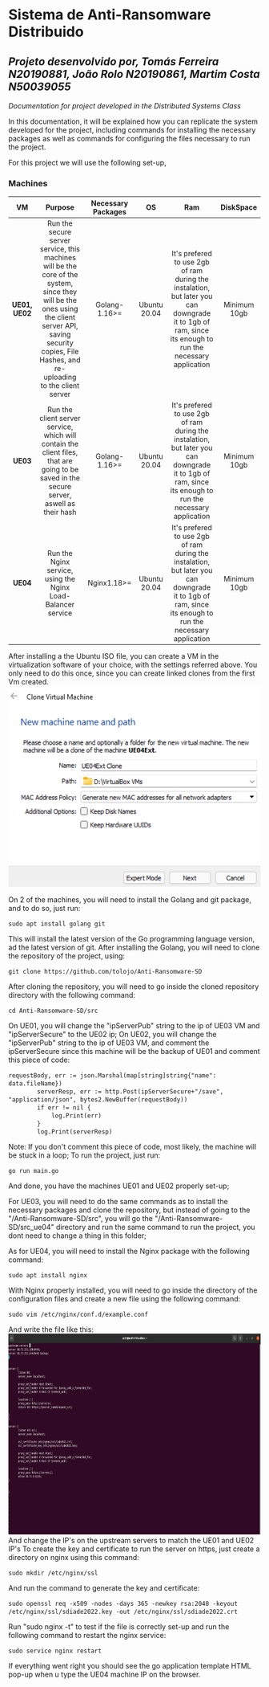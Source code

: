 # Sistema de Anti-Ransomware Distribuido
## _Projeto desenvolvido por, Tomás Ferreira N20190881, João Rolo N20190861, Martim Costa N50039055_

_Documentation for project developed in the Distributed Systems Class_

In this documentation, it will be explained how you can replicate the system developed for the project, including commands for installing the necessary packages as well as  commands for configuring the files necessary to run the project.

For this project we will use the following set-up,
### Machines
| VM | Purpose | Necessary Packages | OS | Ram | DiskSpace| 
| :---: | :---:| :---:| :----:|:---:|:---:|
| **UE01, UE02** | Run the secure server service, this machines will be the core of the system, since they will be the ones using the client server API, saving security copies, File Hashes, and re-uploading to the client server| Golang-1.16>= | Ubuntu 20.04 | It's prefered to use 2gb of ram during the instalation, but later you can downgrade it to 1gb of ram, since its enough to run the necessary application | Minimum 10gb |
| **UE03** | Run the client server service, which will contain the client files, that are going to be saved in the secure server, aswell as their hash | Golang-1.16>= | Ubuntu 20.04 | It's prefered to use 2gb of ram during the instalation, but later you can downgrade it to 1gb of ram, since its enough to run the necessary application | Minimum 10gb |
| **UE04** | Run the Nginx service, using the Nginx Load-Balancer service | Nginx1.18>= | Ubuntu 20.04 | It's prefered to use 2gb of ram during the instalation, but later you can downgrade it to 1gb of ram, since its enough to run the necessary application | Minimum 10gb |

After installing a the Ubuntu ISO file, you can create a VM in the virtualization software of your choice, with the settings referred above. You only need to do this once, since you can create linked clones from the first Vm created.
<img src="Clone1.png" width ="auto" height="400"/>

On 2 of the machines, you will need to install the Golang and git package, and to do so, just run:
```
sudo apt install golang git
```

This will install the latest version of the Go programming language version, ad the latest version of git.
After installing the Golang, you will need to clone the repository of the project, using:
```
git clone https://github.com/tolojo/Anti-Ransomware-SD
```

After cloning the repository, you will need to go inside the cloned repository directory with the following command:
```
cd Anti-Ransomware-SD/src
```

On UE01, you will change the "ipServerPub" string to the ip of UE03 VM and "ipServerSecure" to the UE02 ip;
On UE02, you will change the "ipServerPub" string to the ip of UE03 VM, and comment the ipServerSecure since this machine will be the backup of UE01 and comment this piece of code:
```
requestBody, err := json.Marshal(map[string]string{"name": data.fileName})
		serverResp, err := http.Post(ipServerSecure+"/save", "application/json", bytes2.NewBuffer(requestBody))
		if err != nil {
			log.Print(err)
		}
		log.Print(serverResp)
```

Note: If you don't comment this piece of code, most likely, the machine will be stuck in a loop;
To run the project, just run:
```
go run main.go
```

And done, you have the machines UE01 and UE02 properly set-up;

For UE03, you will need to do the same commands as to install the necessary packages and clone the repository, but instead of going to the "/Anti-Ransomware-SD/src", you will go the "/Anti-Ransomware-SD/src_ue04" directory and run the same command to run the project, you dont need to change a thing in this folder;

As for UE04, you will need to install the Nginx package with the following command:
```
sudo apt install nginx
```

With Nginx properly installed, you will need to go inside the directory of the configuration files and create a new file using the following command:
```
sudo vim /etc/nginx/conf.d/example.conf
```

And write the file like this:
<img src="nginxconf.png" width ="auto" height="400"/>
And change the IP's on the upstream servers to match the UE01 and UE02 IP's
To create the key and certificate to run the server on https, just create a directory on nginx using this command:
```
sudo mkdir /etc/nginx/ssl
```

And run the command to generate the key and certificate:
```
sudo openssl req -x509 -nodes -days 365 -newkey rsa:2048 -keyout /etc/nginx/ssl/sdiade2022.key -out /etc/nginx/ssl/sdiade2022.crt
```

Run "sudo nginx -t" to test if the file is correctly set-up and run the following command to restart the nginx service:
```
sudo service nginx restart
```
 
If everything went right you should see the go application template HTML pop-up when u type the UE04 machine IP on the browser.
